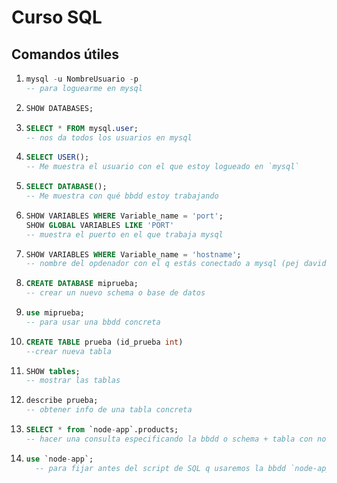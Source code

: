 # Curso SQL

## Comandos útiles

1. ```sql
   mysql -u NombreUsuario -p
   -- para loguearme en mysql
   ```
2. ```sql
   SHOW DATABASES;
   ```
3. ```sql
   SELECT * FROM mysql.user;
   -- nos da todos los usuarios en mysql
   ```
4. ```sql
   SELECT USER();
   -- Me muestra el usuario con el que estoy logueado en `mysql`
   ```
5. ```sql
   SELECT DATABASE();
   -- Me muestra con qué bbdd estoy trabajando
   ```
6. ```sql
   SHOW VARIABLES WHERE Variable_name = 'port';
   SHOW GLOBAL VARIABLES LIKE 'PORT'
   -- muestra el puerto en el que trabaja mysql
   ```
7. ```sql
   SHOW VARIABLES WHERE Variable_name = 'hostname';
   -- nombre del opdenador con el q estás conectado a mysql (pej david-pc)
   ```
8. ```sql
   CREATE DATABASE miprueba;
   -- crear un nuevo schema o base de datos
   ```
9. ```sql
   use miprueba;
   -- para usar una bbdd concreta
   ```
10. ```sql
    CREATE TABLE prueba (id_prueba int)
    --crear nueva tabla
11. ```sql
    SHOW tables;
    -- mostrar las tablas
    ```
12. ```sql
    describe prueba;
    -- obtener info de una tabla concreta
    ```
13. ```sql
    SELECT * from `node-app`.products;
    -- hacer una consulta especificando la bbdd o schema + tabla con notación de punto, la bbdd va entre tildes  ` ` 
    ```
13. ```sql
    use `node-app`;
      -- para fijar antes del script de SQL q usaremos la bbdd `node-app` tb entre ``
    ```
